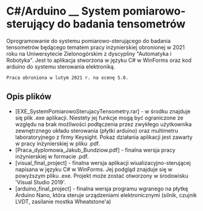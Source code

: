 # C#/Arduino __ System pomiarowo-sterujący do badania tensometrów
Oprogramowanie do systemu pomiarowo-sterującego do badania tensometrów będącego tematem pracy inżynierskiej obronionej w 2021 roku na Uniwersytecie Zielonogórskim z dyscypliny "Automatyka i Robotyka". Jest to aplikacja stworzona w języku C# w WinForms oraz kod arduino do systemu sterowania elektroniką.
```sh
Praca obroniona w lutym 2021 r. na ocenę 5.0.
```
## Opis plików

- [EXE_SystemPomiarowoSterujacyTensometry.rar] - w środku znajduje się plik .exe aplikacji. Niestety jej funkcje mogą być ograniczone ze względu na brak możliwości podłączenia przez zwykłego użytkownika zewnętrznego układu sterowania (płytki arduino) oraz multimetru laboratoryjnego z firmy Keysight. Pokaz działania aplikacji jest zawarty w pracy inżynierskiej w pliku .pdf.
- [Praca_dyplomowa_Jakub_Bundziow.pdf] - finalna wersja pracy inżynierskiej w formacie .pdf.
- [visual_final_project] - finalna wersja aplikacji wiualizacyjno-sterującej napisana w języku C# w WinForms. Jej podgląd znajduje się w powyższym pliku .exe. Projekt może zostać otworzony w środowisku 'Visual Studio 2019'.
- [arduino_final_project] - finalna wersja programu wgranego na płytkę Arduino Nano, która steruje urządzeniami elektronicznymi (silnik, czujnik LVDT, zasilanie mostka Wheatstone'a)
